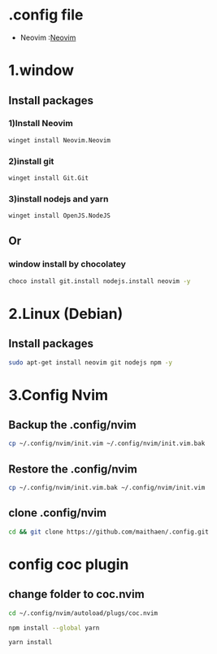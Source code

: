 # .config file

* Neovim         :[Neovim](https://github.com/maithaen/.config/tree/main/nvim)


# 1.window
## Install packages
### 1)Install Neovim
```bash
winget install Neovim.Neovim
```
### 2)install git
```bash
winget install Git.Git
```
### 3)install nodejs and yarn
```bash
winget install OpenJS.NodeJS
```

## Or
### window install by chocolatey 
```bash
choco install git.install nodejs.install neovim -y 
```
# 2.Linux (Debian)
## Install packages
```bash
sudo apt-get install neovim git nodejs npm -y 
```
# 3.Config Nvim
## Backup the .config/nvim
```bash
cp ~/.config/nvim/init.vim ~/.config/nvim/init.vim.bak
```
## Restore the .config/nvim
```bash
cp ~/.config/nvim/init.vim.bak ~/.config/nvim/init.vim
```
## clone .config/nvim
```bash
cd && git clone https://github.com/maithaen/.config.git
```

# config coc plugin
## change folder to coc.nvim
```bash
cd ~/.config/nvim/autoload/plugs/coc.nvim
```
```bash
npm install --global yarn
```
```bash
yarn install
```




